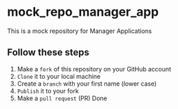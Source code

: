 # mock_repo_manager_app
This is a mock repository for Manager Applications

## Follow these steps
1. Make a `fork` of this repository on your GitHub account
2. `Clone` it to your local machine
3. Create a `branch` with your first name (lower case)
4. `Publish` it to your fork
5. Make a `pull request` (PR)
Done
